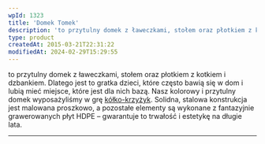 ```yaml
---
wpId: 1323
title: 'Domek Tomek'
description: 'to przytulny domek z ławeczkami, stołem oraz płotkiem z kotkiem i dzbankiem. Dlatego jest to gratka dzieci, które często bawią się w dom i lubią mieć miejsce, które jest dla nich bazą. Nasz kolorowy i przytulny domek wyposażyliśmy w grę kółko-krzyżyk. Solidna, stalowa konstrukcja jest malowana proszkowo, a pozostałe elementy są wykonane z fantazyjnie grawerowanych ...'
type: product
createdAt: 2015-03-21T22:31:22
modifiedAt: 2024-02-29T15:29:55
---
```



to przytulny domek z ławeczkami, stołem oraz płotkiem z kotkiem i dzbankiem. Dlatego jest to gratka dzieci, które często bawią się w dom i lubią mieć miejsce, które jest dla nich bazą. Nasz kolorowy i przytulny domek wyposażyliśmy w grę [kółko-krzyżyk](https://comes.pl/p/zestaw-modulowy-06-59-60/). Solidna, stalowa konstrukcja jest malowana proszkowo, a pozostałe elementy są wykonane z fantazyjnie grawerowanych płyt HDPE – gwarantuje to trwałość i estetykę na długie lata.

* * *